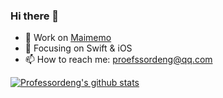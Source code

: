 ### Hi there 👋

- 🔭 Work on [Maimemo](https://www.maimemo.com/)
- 🌱 Focusing on Swift & iOS
- 📫 How to reach me: [proefssordeng@qq.com](mailto:professordeng@qq.com)

[![Professordeng's github stats](https://github-readme-stats.vercel.app/api?username=professordeng)](https://github.com/professordeng/github-readme-stats)
